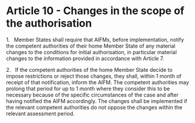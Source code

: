 # Article 10 - Changes in the scope of the authorisation


1.   Member States shall require that AIFMs, before implementation, notify the competent authorities of their home Member State of any material changes to the conditions for initial authorisation, in particular material changes to the information provided in accordance with Article 7.

2.   If the competent authorities of the home Member State decide to impose restrictions or reject those changes, they shall, within 1 month of receipt of that notification, inform the AIFM. The competent authorities may prolong that period for up to 1 month where they consider this to be necessary because of the specific circumstances of the case and after having notified the AIFM accordingly. The changes shall be implemented if the relevant competent authorities do not oppose the changes within the relevant assessment period.
